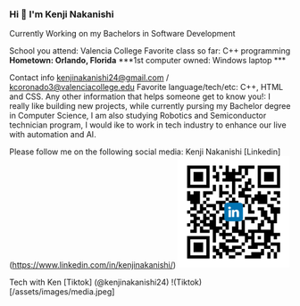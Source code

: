 

### Hi 👋 I'm Kenji Nakanishi
<p>Currently Working on my Bachelors in Software Development</p>



School you attend: Valencia College 
Favorite class so far: C++ programming 
**Hometown: Orlando, Florida**
***1st computer owned: Windows laptop ***

Contact info kenjinakanishi24@gmail.com /  kcoronado3@valenciacollege.edu
Favorite language/tech/etc:  C++, HTML and CSS.
Any other information that helps someone get to know you!: I really like building new projects, while currently pursing my Bachelor degree in Computer Science, I am also studying Robotics and Semiconductor technician program, I would ike to work in tech industry to enhance our live with automation and AI. 

Please follow me on the following social media: 
Kenji Nakanishi [Linkedin] (https://www.linkedin.com/in/kenjinakanishi/)
<img src="Images/shared image.png" alt="Linkedin" width="200px">


Tech with Ken [Tiktok] (@kenjinakanishi24)
!(Tiktok)[/assets/images/media.jpeg]



<!--
Here are some ideas to get you started:

- 🔭 I’m currently working on ...
- 🌱 I’m currently learning ...
- 👯 I’m looking to collaborate on ...
- 🤔 I’m looking for help with ...
- 💬 Ask me about ...
- 📫 How to reach me: ...
- 😄 Pronouns: ...
- ⚡ Fun fact: ...
-->